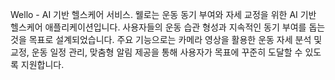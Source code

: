 Wello - AI 기반 헬스케어 서비스.
웰로는 운동 동기 부여와 자세 교정을 위한 AI 기반 헬스케어 애플리케이션입니다. 
사용자들의 운동 습관 형성과 지속적인 동기 부여를 돕는 것을 목표로 설계되었습니다. 
주요 기능으로는 카메라 영상을 활용한 운동 자세 분석 및 교정, 운동 일정 관리, 맞춤형 알림 제공을 통해 사용자가 목표에 꾸준히 도달할 수 있도록 지원합니다.
